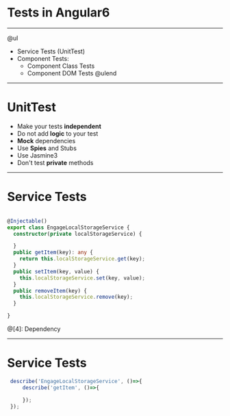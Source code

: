 # Tests in Angular6

---



@ul
  - Service Tests (UnitTest)
  - Component Tests:
    - Component Class Tests
    - Component DOM Tests
@ulend



---

# UnitTest

   - Make your tests **independent**
   - Do not add **logic** to your test
   - **Mock** dependencies
   - Use **Spies** and Stubs
   - Use Jasmine3
   - Don't test **private** methods


---

# Service Tests

```TypeScript

@Injectable()
export class EngageLocalStorageService {
  constructor(private localStorageService) {

  }
  public getItem(key): any {
    return this.localStorageService.get(key);
  }
  public setItem(key, value) {
    this.localStorageService.set(key, value);
  }
  public removeItem(key) {
    this.localStorageService.remove(key);
  }

}
```

@[4]: Dependency

---
# Service Tests
```TypeScript
 describe('EngageLocalStorageService', ()=>{
     describe('getItem', ()=>{

     });
 });
```
